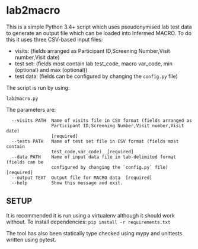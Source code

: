 # lab2macro

This is a simple Python 3.4+ script which uses pseudonymised lab test data to generate an output file which can be loaded into Infermed MACRO. To do this it uses three CSV-based input files:

- visits: (fields arranged as Participant ID,Screening Number,Visit number,Visit date)
- test set: (fields most contain lab test_code, macro var_code, min (optional) and max (optional))
- test data: (fields can be configured by changing the `config.py` file)

The script is run by using:

`lab2macro.py`

The parameters are:
```
  --visits PATH  Name of visits file in CSV format (fields arranged as
                 Participant ID,Screening Number,Visit number,Visit date)
                 [required]
  --tests PATH   Name of test set file in CSV format (fields most contain
                 test_code,var_code)  [required]
  --data PATH    Name of input data file in tab-delimited format (fields can be
                 configured by changing the `config.py` file)  [required]
  --output TEXT  Output file for MACRO data  [required]
  --help         Show this message and exit.
```

## SETUP

It is recommended it is run using a virtualenv although it should work without.
To install dependencies:
`pip install -r requirements.txt`

The tool has also been statically type checked using mypy and unittests written using pytest.
